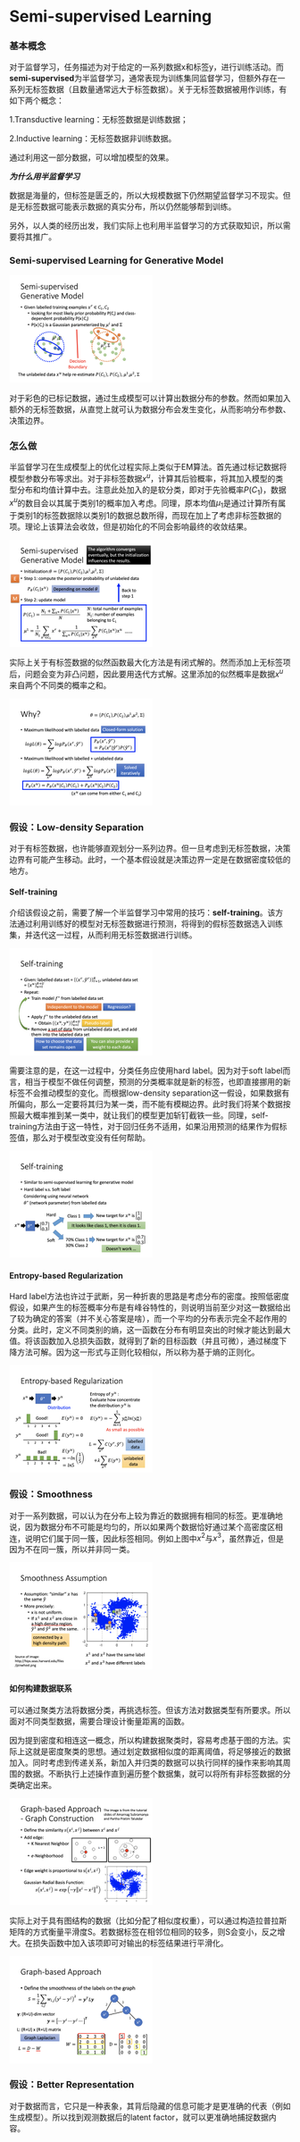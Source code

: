 # Semi-supervised Learning

### 基本概念

对于监督学习，任务描述为对于给定的一系列数据x和标签y，进行训练活动。而**semi-supervised**为半监督学习，通常表现为训练集同监督学习，但额外存在一系列无标签数据（且数量通常远大于标签数据）。关于无标签数据被用作训练，有如下两个概念：

1.Transductive learning：无标签数据是训练数据；

2.Inductive learning：无标签数据非训练数据。

通过利用这一部分数据，可以增加模型的效果。

***为什么用半监督学习***

数据是海量的，但标签是匮乏的，所以大规模数据下仍然期望监督学习不现实。但是无标签数据可能表示数据的真实分布，所以仍然能够帮到训练。

另外，以人类的经历出发，我们实际上也利用半监督学习的方式获取知识，所以需要将其推广。

### Semi-supervised Learning for Generative Model

<img src="image-20210401211340130.png" alt="image-20210401211340130" style="zoom:25%;" />

对于彩色的已标记数据，通过生成模型可以计算出数据分布的参数。然而如果加入额外的无标签数据，从直觉上就可认为数据分布会发生变化，从而影响分布参数、决策边界。

### 怎么做

半监督学习在生成模型上的优化过程实际上类似于EM算法。首先通过标记数据将模型参数分布等求出。对于非标签数据$x^u$，计算其后验概率，将其加入模型的类型分布和均值计算中去。注意此处加入的是软分类，即对于先验概率$P(C_1)$，数据$x^u$的数目会以其属于类别1的概率加入考虑。同理，原本均值$\mu_1$是通过计算所有属于类别1的标签数据除以类别1的数据总数所得，而现在加上了考虑非标签数据的项。理论上该算法会收敛，但是初始化的不同会影响最终的收敛结果。

<img src="image-20210401211405707.png" alt="image-20210401211405707" style="zoom:25%;" />

实际上关于有标签数据的似然函数最大化方法是有闭式解的。然而添加上无标签项后，问题会变为非凸问题，因此要用迭代方式解。这里添加的似然概率是数据$x^u$来自两个不同类的概率之和。

<img src="image-20210401211420293.png" alt="image-20210401211420293" style="zoom:25%;" />

### 假设：Low-density Separation

对于有标签数据，也许能够直观划分一系列边界。但一旦考虑到无标签数据，决策边界有可能产生移动。此时，一个基本假设就是决策边界一定是在数据密度较低的地方。

#### Self-training

介绍该假设之前，需要了解一个半监督学习中常用的技巧：**self-training**。该方法通过利用训练好的模型对无标签数据进行预测，将得到的假标签数据选入训练集，并迭代这一过程，从而利用无标签数据进行训练。

<img src="image-20210401211435253.png" alt="image-20210401211435253" style="zoom:25%;" />

需要注意的是，在这一过程中，分类任务应使用hard label。因为对于soft label而言，相当于模型不做任何调整，预测的分类概率就是新的标签，也即直接挪用的新标签不会推动模型的变化。而根据low-density separation这一假设，如果数据有所偏向，那么一定要将其归为某一类，而不能有模糊边界。此时我们将某个数据按照最大概率推到某一类中，就让我们的模型更加斩钉截铁一些。同理，self-training方法由于这一特性，对于回归任务不适用，如果沿用预测的结果作为假标签值，那么对于模型改变没有任何帮助。

<img src="image-20210401211448458.png" alt="image-20210401211448458" style="zoom:25%;" />

#### Entropy-based Regularization

Hard label方法也许过于武断，另一种折衷的思路是考虑分布的密度。按照低密度假设，如果产生的标签概率分布是有峰谷特性的，则说明当前至少对这一数据给出了较为确定的答案（并不关心答案是啥），而一个平均的分布表示完全不起作用的分类。此时，定义不同类别的熵，这一函数在分布有明显突出的时候才能达到最大值。将该函数加入总损失函数，就得到了新的目标函数（并且可微），通过梯度下降方法可解。因为这一形式与正则化较相似，所以称为基于熵的正则化。

<img src="image-20210401211458807.png" alt="image-20210401211458807" style="zoom:25%;" />

### 假设：Smoothness

对于一系列数据，可以认为在分布上较为靠近的数据拥有相同的标签。更准确地说，因为数据分布不可能是均匀的，所以如果两个数据恰好通过某个高密度区相连，说明它们属于同一簇，因此标签相同。例如上图中$x^2$与$x^3$，虽然靠近，但是因为不在同一簇，所以并非同一类。

<img src="image-20210401211512814.png" alt="image-20210401211512814" style="zoom:25%;" />

#### 如何构建数据联系

可以通过聚类方法将数据分类，再挑选标签。但该方法对数据类型有所要求。所以面对不同类型数据，需要合理设计衡量距离的函数。

因为提到密度和相连这一概念，所以构建数据聚类时，容易考虑基于图的方法。实际上这就是密度聚类的思想。通过划定数据相似度的距离阈值，将足够接近的数据加入。同时考虑到传递关系，新加入并归类的数据可以执行同样的操作来影响其周围的数据。不断执行上述操作直到遍历整个数据集，就可以将所有非标签数据的分类确定出来。

<img src="image-20210401211524225.png" alt="image-20210401211524225" style="zoom:25%;" />

实际上对于具有图结构的数据（比如分配了相似度权重），可以通过构造拉普拉斯矩阵的方式衡量平滑度S。若数据标签在相邻位相同的较多，则S会变小，反之增大。在损失函数中加入该项即可对输出的标签结果进行平滑化。

<img src="image-20210401211543299.png" alt="image-20210401211543299" style="zoom:25%;" />

### 假设：Better Representation

对于数据而言，它只是一种表象，其背后隐藏的信息可能才是更准确的代表（例如生成模型）。所以找到观测数据后的latent factor，就可以更准确地捕捉数据内容。
